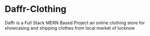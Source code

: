# Daffr-Clothing
 Daffr is a Full Stack MERN Based Project an online clothing store for showcasing and shipping clothes from local market of lucknow
